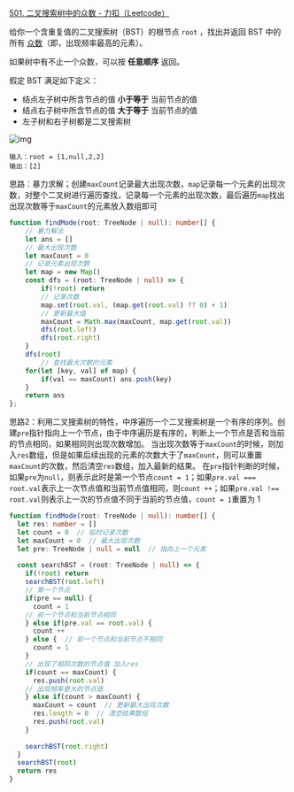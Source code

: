 [501. 二叉搜索树中的众数 - 力扣（Leetcode）](https://leetcode.cn/problems/find-mode-in-binary-search-tree/description/)

给你一个含重复值的二叉搜索树（BST）的根节点 `root` ，找出并返回 BST 中的所有 [众数](https://baike.baidu.com/item/众数/44796)（即，出现频率最高的元素）。

如果树中有不止一个众数，可以按 **任意顺序** 返回。

假定 BST 满足如下定义：

- 结点左子树中所含节点的值 **小于等于** 当前节点的值
- 结点右子树中所含节点的值 **大于等于** 当前节点的值
- 左子树和右子树都是二叉搜索树

![img](https://assets.leetcode.com/uploads/2021/03/11/mode-tree.jpg)

```
输入：root = [1,null,2,2]
输出：[2]
```

思路：暴力求解；创建`maxCount`记录最大出现次数，`map`记录每一个元素的出现次数，对整个二叉树进行遍历查找，记录每一个元素的出现次数，最后遍历`map`找出出现次数等于`maxCount`的元素放入数组即可

```typescript
function findMode(root: TreeNode | null): number[] {
  	// 暴力解法
    let ans = []
    // 最大出现次数
    let maxCount = 0
    // 记录元素出现次数
    let map = new Map()
    const dfs = (root: TreeNode | null) => {
        if(!root) return
      	// 记录次数
        map.set(root.val, (map.get(root.val) ?? 0) + 1)
        // 更新最大值
        maxCount = Math.max(maxCount, map.get(root.val))
        dfs(root.left)
        dfs(root.right)
    }
    dfs(root)
		// 查找最大次数的元素
    for(let [key, val] of map) {
        if(val == maxCount) ans.push(key)
    }
    return ans
};
```

思路2：利用二叉搜索树的特性，中序遍历一个二叉搜索树是一个有序的序列。创建`pre`指针指向上一个节点，由于中序遍历是有序的，判断上一个节点是否和当前的节点相同，如果相同则出现次数增加。
当出现次数等于`maxCount`的时候，则加入`res`数组，但是如果后续出现的元素的次数大于了`maxCount`，则可以重置`maxCount`的次数，然后清空`res`数组，加入最新的结果。
在`pre`指针判断的时候，如果`pre`为`null`，则表示此时是第一个节点`count = 1`；如果`pre.val === root.val`表示上一次节点值和当前节点值相同，则`count ++`；如果`pre.val !== root.val`则表示上一次的节点值不同于当前的节点值，`count = 1`重置为 1

```typescript
function findMode(root: TreeNode | null): number[] {
  let res: number = []
  let count = 0  // 临时记录次数
  let maxCount = 0  // 最大出现次数
  let pre: TreeNode | null = null  // 指向上一个元素
  
  const searchBST = (root: TreeNode | null) => {
    if(!root) return
    searchBST(root.left)
    // 第一个节点
    if(pre == null) {
      count = 1
    // 前一个节点和当前节点相同
    } else if(pre.val == root.val) {
      count ++
    } else {  // 前一个节点和当前节点不相同
      count = 1
    }
    // 出现了相同次数的节点值 加入res
    if(count == maxCount) {
      res.push(root.val)
    // 出现频率更大的节点值
    } else if(count > maxCount) {
      maxCount = count  // 更新最大出现次数
      res.length = 0  // 清空结果数组
      res.push(root.val)
    }
    
    searchBST(root.right)
  } 
  searchBST(root)
  return res
}
```


